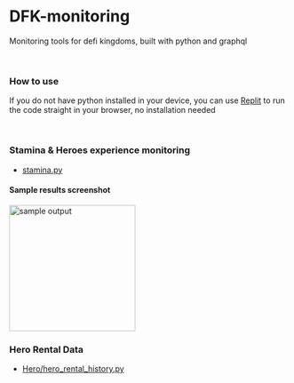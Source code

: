# DFK-monitoring
Monitoring tools for defi kingdoms, built with python and graphql 

<br/>

### How to use
If you do not have python installed in your device, you can use [Replit](https://replit.com/) to run the code straight in your browser, no installation needed

<br/>

### Stamina & Heroes experience monitoring 
- [stamina.py](stamina.py)

#### Sample results screenshot
<img width="227" alt="sample output" src="https://user-images.githubusercontent.com/106563476/174481120-bd0ec562-39bb-4ef8-b61f-ca7be9a18681.png">


### Hero Rental Data
- [Hero/hero_rental_history.py](Hero/hero_rental_history.py)
